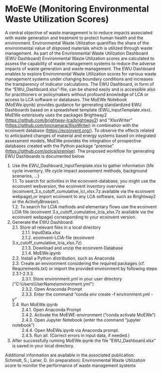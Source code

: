 # MoEWe (Monitoring Environmental Waste Utilization Scores)

A central objective of waste management is to reduce impacts associated with waste generation and treatment to protect human health and the environment. Environmental Waste Utilization quantifies the share of the environmental value of disposed materials which is utilized through waste management. As part of the Environmental Waste Utilization Dashboard (EWU Dashboard) Environmental Waste Utilization scores are calculated to assess the capability of waste management systems to reduce the adverse impacts of waste generation and waste management. The EWU Dashboard enables to explore Environmental Waste Utilization scores for various waste management systems under changing boundary conditions and increases the transparency of indicator calculations. The EWU Dashboard, in form of the “EWU_Dashboard.xlsx”-file, can be shared easily and is accessible also for practitioners or policymakers without profound knowledge of LCA or access to LCA software or databases.
The MoEWe Notebook (MoEWe.ipynb) provides guidance for generating standardized EWU Dashboards based on a spreadsheet template (EWU_InputTemplate.xlsx). MoEWe extensively uses the packages Brightway2 (https://github.com/brightway-lca/brightway2) and “XlsxWriter” (https://github.com/jmcnamara/XlsxWriter) in combination with the ecoinvent database (https://ecoinvent.org/). To observe the effects related to anticipated changes of material and energy systems based on integrated assessment models, MoEWe provides the integration of prospective databases created with the Python package “premise” (https://github.com/polca/premise). The proposed workflow for generating EWU Dashboards is documented below.

1.	Use the EWU_Dashboard_InputTemplate.xlsx to gather information (life cycle inventory, life cycle impact assessment methods, background scenarios, …)  
1.1.	To search for activities in the ecoinvent-database, you might use the ecoinvent webversion, the ecoinvent inventory overview (ecoinvent_3.x_cutoff_cumulative_lci_xlsx.7z available via the ecoinvent webpage),or import ecoinvent to any LCA software, such as Brightway2 or the ActivityBrowser).  
1.2.	To search for LCIA methods and elementary flows use the ecoinvent LCIA file (ecoinvent 3.x_cutoff_cumulative_lcia_xlsx.7z available via the ecoinvent webpage) corresponding to your ecoinvent version.   
2.	Generate the EWU Dashboard:   
2.1.	Store all relevant files in a local directory  
&nbsp;&nbsp;&nbsp;&nbsp;&nbsp;&nbsp;&nbsp;&nbsp;2.1.1.	InputData.xlsx  
&nbsp;&nbsp;&nbsp;&nbsp;&nbsp;&nbsp;&nbsp;&nbsp;2.1.2.	ecoinvent-LCIA-file (ecoinvent 3.x_cutoff_cumulative_lcia_xlsx.7z)  
&nbsp;&nbsp;&nbsp;&nbsp;&nbsp;&nbsp;&nbsp;&nbsp;2.1.3.	Download and unzip the ecoinvent-Database  
&nbsp;&nbsp;&nbsp;&nbsp;&nbsp;&nbsp;&nbsp;&nbsp;2.1.4.	MoEWe.ipynb  
2.2.	Install a Python distribution, such as Anaconda  
2.3.	Create an environment considering the required packages (cf. Requirements.txt) or import the provided environment by following steps 2.3.1-2.3.3.  
&nbsp;&nbsp;&nbsp;&nbsp;&nbsp;&nbsp;&nbsp;&nbsp;2.3.1.	Store environment.yml in your user directory ("C:\Users\UserName\environment.yml")  
&nbsp;&nbsp;&nbsp;&nbsp;&nbsp;&nbsp;&nbsp;&nbsp;2.3.2.	Open Anaconda Prompt  
&nbsp;&nbsp;&nbsp;&nbsp;&nbsp;&nbsp;&nbsp;&nbsp;2.3.3.	Enter the command “conda env create -f environment.yml - y”  
2.4.	Run MoEWe.ipynb  
&nbsp;&nbsp;&nbsp;&nbsp;&nbsp;&nbsp;&nbsp;&nbsp;2.4.1.	Open Anaconda Prompt  
&nbsp;&nbsp;&nbsp;&nbsp;&nbsp;&nbsp;&nbsp;&nbsp;2.4.2.	Activate the MoEWE-environment (“conda activate MoEWe”)  
&nbsp;&nbsp;&nbsp;&nbsp;&nbsp;&nbsp;&nbsp;&nbsp;2.4.3.	Open Jupyter Notebook (enter the command “jupyter notebook”)  
&nbsp;&nbsp;&nbsp;&nbsp;&nbsp;&nbsp;&nbsp;&nbsp;2.4.4.	Open MoEWe.ipynb via Anaconda prompt.  
&nbsp;&nbsp;&nbsp;&nbsp;&nbsp;&nbsp;&nbsp;&nbsp;2.4.5.	Run all. (Correct errors in input data, if needed.)  
3.	After successfully running MoEWe.ipynb the file “EWU_Dashboard.xlsx” is saved in your local directory.  

   
Additional information are available in the associated publication:  
Schmidt, S.; Laner, D. (in preparation): Environmental Waste Utilization score to monitor the performance of waste management systems
